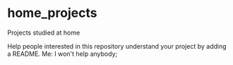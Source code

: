 # home_projects
Projects studied at home

Help people interested in this repository understand your project by adding a README. 
Me: I won't help anybody; 
